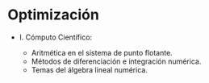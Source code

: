 # Optimización

* I. Cómputo Científico:

    * Aritmética en el sistema de punto flotante.
    * Métodos de diferenciación e integración numérica.
    * Temas del álgebra lineal numérica.
    



